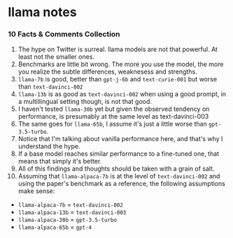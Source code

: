 # llama notes

### 10 Facts & Comments Collection
1. The hype on Twitter is surreal. llama models are not that powerful. At least not the smaller ones.
2. Benchmarks are little bit wrong. The more you use the model, the more you realize the subtle differences, weaknesess and strengths.
3. `llama-7b` is good, better than `gpt-j-6b` and `text-curie-001` but worse than `text-davinci-002`
4. `llama-13b` is as good as `text-davinci-002` when using a good prompt, in a multillingual setting though, is not that good.
5. I haven't tested `llama-30b` yet but given the observed tendency on performance, is presumably at the same level as text-davinci-003
6. The same goes for `llama-65b`, I assume it's just a little worse than `gpt-3.5-turbo`.
7. Notice that I'm talking about vanilla performance here, and that's why I understand the hype.
8. If a base model reaches similar performance to a fine-tuned one, that means that simply it's better.
9. All of this findings and thoughts should be taken with a grain of salt.
10. Assuming that `llama-alpaca-7b` is at the level of `text-davinci-002` and using the paper's benchmark as a reference, the following assumptions make sense:
- `llama-alpaca-7b` = `text-davinci-002`
- `llama-alpaca-13b` = `text-davinci-003`
- `llama-alpaca-30b` = `gpt-3.5-turbo`
- `llama-alpaca-65b` = `gpt-4`
